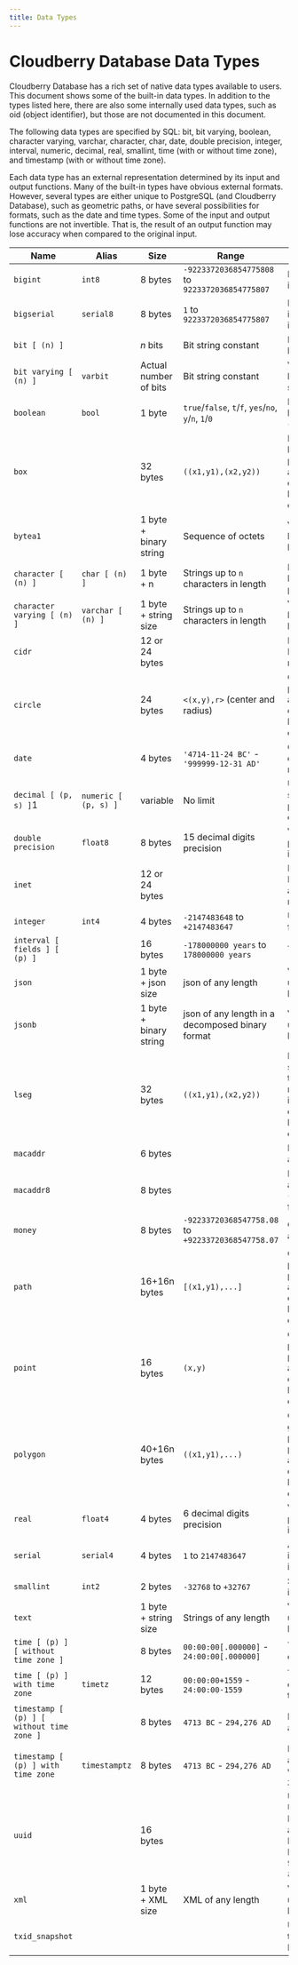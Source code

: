 ```yaml
---
title: Data Types
---
```


# Cloudberry Database Data Types

Cloudberry Database has a rich set of native data types available to users. This document shows some of the built-in data types. In addition to the types listed here, there are also some internally used data types, such as oid (object identifier), but those are not documented in this document.

The following data types are specified by SQL: bit, bit varying, boolean, character varying, varchar, character, char, date, double precision, integer, interval, numeric, decimal, real, smallint, time (with or without time zone), and timestamp (with or without time zone).

Each data type has an external representation determined by its input and output functions. Many of the built-in types have obvious external formats. However, several types are either unique to PostgreSQL (and Cloudberry Database), such as geometric paths, or have several possibilities for formats, such as the date and time types. Some of the input and output functions are not invertible. That is, the result of an output function may lose accuracy when compared to the original input.

| Name                     | Alias                | Size            | Range                                       | Description                                              |
|----------------------------|------------------------|-----------------|---------------------------------------------|----------------------------------------------------------|
| `bigint`                   | `int8`                 | 8 bytes       | `-9223372036854775808` to `9223372036854775807` | Large range integer                                     |
| `bigserial`                | `serial8`              | 8 bytes       | `1` to `9223372036854775807`                | Large auto-incrementing integer                         |
| `bit [ (n) ]`              |                        | _n_ bits      | Bit string constant                         | Fixed-length bit string                                  |
| `bit varying [ (n) ]`      | `varbit`               | Actual number of bits | Bit string constant                         | Variable-length bit string                               |
| `boolean`                  | `bool`                 | 1 byte        | `true`/`false`, `t`/`f`, `yes`/`no`, `y`/`n`, `1`/`0` | Logical boolean (true/false)                             |
| `box`                      |                        | 32 bytes      | `((x1,y1),(x2,y2))`                         | Rectangular box in the plane, not allowed in distribution key columns. |
| `bytea1`                   |                        | 1 byte + binary string | Sequence of octets                      | Variable-length binary string                            |
| `character [ (n) ]`        | `char [ (n) ]`         | 1 byte + n  | Strings up to `n` characters in length     | Fixed-length, blank padded                               |
| `character varying [ (n) ]`| `varchar [ (n) ]`      | 1 byte + string size | Strings up to `n` characters in length     | Variable-length with limit                               |
| `cidr`                     |                        | 12 or 24 bytes |                                              | IPv4 and IPv6 networks                                   |
| `circle`                   |                        | 24 bytes      | `<(x,y),r>` (center and radius)             | Circle in the plane, not allowed in distribution key columns. |
| `date`                     |                        | 4 bytes       | `'4714-11-24 BC'` - `'999999-12-31 AD'`     | Calendar date (year, month, day)                         |
| `decimal [ (p, s) ]`1      | `numeric [ (p, s) ]`   | variable        | No limit                                    | User-specified precision, exact                          |
| `double precision`         | `float8`               | 8 bytes       | 15 decimal digits precision               | Variable-precision, inexact                              |
| `inet`                     |                        | 12 or 24 bytes |                                              | IPv4 and IPv6 hosts and networks                         |
| `integer`                  | `int4`                 | 4 bytes       | `-2147483648` to `+2147483647`              | Usual choice for integer                                 |
| `interval [ fields ] [ (p) ]` |                    | 16 bytes      | `-178000000 years` to `178000000 years`     | Time span                                                |
| `json`                     |                        | 1 byte + json size | json of any length                       | Variable unlimited length                                |
| `jsonb`                    |                        | 1 byte + binary string | json of any length in a decomposed binary format | Variable unlimited length                            |
| `lseg`                     |                        | 32 bytes      | `((x1,y1),(x2,y2))`                         | Line segment in the plane - not allowed in distribution key columns. |
| `macaddr`                  |                        | 6 bytes       |                                              | MAC addresses                                            |
| `macaddr8`                 |                        | 8 bytes       |                                              | MAC addresses (EUI-64 format)                            |
| `money`                    |                        | 8 bytes       | `-92233720368547758.08` to `+92233720368547758.07` | Currency amount              |
| `path`                     |                        | 16+16n bytes  | `[(x1,y1),...]`                              | Geometric path in the plane, not allowed in distribution key columns. |
| `point`                    |                        | 16 bytes      | `(x,y)`                                      | Geometric point in the plane, not allowed in distribution key columns. |
| `polygon`                  |                        | 40+16n bytes  | `((x1,y1),...)`                              | Closed geometric path in the plane, not allowed in distribution key columns. |
| `real`                     | `float4`               | 4 bytes       | 6 decimal digits precision                | Variable-precision, inexact                              |
| `serial`                   | `serial4`              | 4 bytes       | `1` to `2147483647`                         | Auto-incrementing integer                                |
| `smallint`                 | `int2`                 | 2 bytes       | `-32768` to `+32767`                        | Small range integer                                      |
| `text`                     |                        | 1 byte + string size | Strings of any length                   | Variable unlimited length                                |
| `time [ (p) ] [ without time zone ]` |             | 8 bytes       | `00:00:00[.000000]` - `24:00:00[.000000]`  | Time of day only                                         |
| `time [ (p) ] with time zone` | `timetz`            | 12 bytes      | `00:00:00+1559` - `24:00:00-1559`           | Time of day only, with time zone                         |
| `timestamp [ (p) ] [ without time zone ]` |         | 8 bytes       | `4713 BC` - `294,276 AD`                    | Both date and time                                       |
| `timestamp [ (p) ] with time zone` | `timestamptz`  | 8 bytes       | `4713 BC` - `294,276 AD`                    | Both date and time, with time zone                       |
| `uuid`                     |                        | 16 bytes      |                                              | Universally Unique Identifiers according to RFC 4122, ISO/IEC 9834-8:2005 |
| `xml`                      |                        | 1 byte + XML size | XML of any length                           | Variable unlimited length                                |
| `txid_snapshot`            |                        |                 |                                              | User-level transaction ID snapshot                       |
